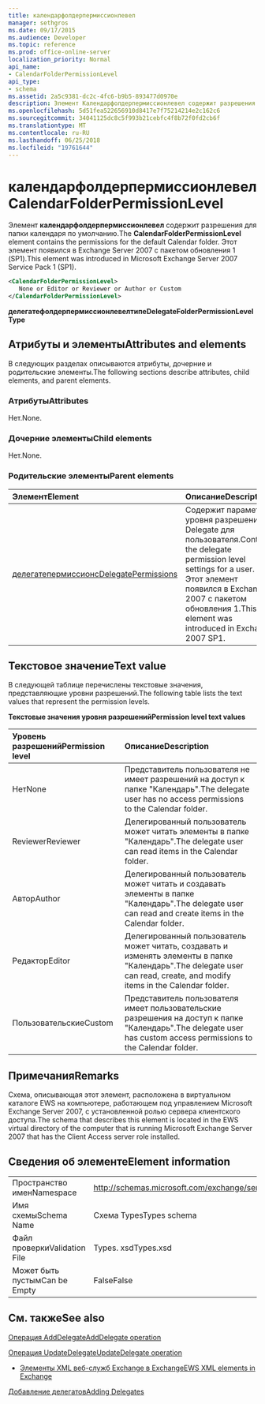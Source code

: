 ```yaml
---
title: календарфолдерпермиссионлевел
manager: sethgros
ms.date: 09/17/2015
ms.audience: Developer
ms.topic: reference
ms.prod: office-online-server
localization_priority: Normal
api_name:
- CalendarFolderPermissionLevel
api_type:
- schema
ms.assetid: 2a5c9381-dc2c-4fc6-b9b5-893477d0970e
description: Элемент Календарфолдерпермиссионлевел содержит разрешения для папки календаря по умолчанию. Этот элемент появился в Exchange Server 2007 с пакетом обновления 1 (SP1).
ms.openlocfilehash: 5d51fea522656910d8417e7f75214214e2c162c6
ms.sourcegitcommit: 34041125dc8c5f993b21cebfc4f8b72f0fd2cb6f
ms.translationtype: MT
ms.contentlocale: ru-RU
ms.lasthandoff: 06/25/2018
ms.locfileid: "19761644"
---
```

# <a name="calendarfolderpermissionlevel"></a><span data-ttu-id="b361a-104">календарфолдерпермиссионлевел</span><span class="sxs-lookup"><span data-stu-id="b361a-104">CalendarFolderPermissionLevel</span></span>

<span data-ttu-id="b361a-105">Элемент **календарфолдерпермиссионлевел** содержит разрешения для папки календаря по умолчанию.</span><span class="sxs-lookup"><span data-stu-id="b361a-105">The **CalendarFolderPermissionLevel** element contains the permissions for the default Calendar folder.</span></span> <span data-ttu-id="b361a-106">Этот элемент появился в Exchange Server 2007 с пакетом обновления 1 (SP1).</span><span class="sxs-lookup"><span data-stu-id="b361a-106">This element was introduced in Microsoft Exchange Server 2007 Service Pack 1 (SP1).</span></span> 
  
```xml
<CalendarFolderPermissionLevel>
   None or Editor or Reviewer or Author or Custom
</CalendarFolderPermissionLevel>
```

 <span data-ttu-id="b361a-107">**делегатефолдерпермиссионлевелтипе**</span><span class="sxs-lookup"><span data-stu-id="b361a-107">**DelegateFolderPermissionLevelType**</span></span>
## <a name="attributes-and-elements"></a><span data-ttu-id="b361a-108">Атрибуты и элементы</span><span class="sxs-lookup"><span data-stu-id="b361a-108">Attributes and elements</span></span>

<span data-ttu-id="b361a-109">В следующих разделах описываются атрибуты, дочерние и родительские элементы.</span><span class="sxs-lookup"><span data-stu-id="b361a-109">The following sections describe attributes, child elements, and parent elements.</span></span>
  
### <a name="attributes"></a><span data-ttu-id="b361a-110">Атрибуты</span><span class="sxs-lookup"><span data-stu-id="b361a-110">Attributes</span></span>

<span data-ttu-id="b361a-111">Нет.</span><span class="sxs-lookup"><span data-stu-id="b361a-111">None.</span></span>
  
### <a name="child-elements"></a><span data-ttu-id="b361a-112">Дочерние элементы</span><span class="sxs-lookup"><span data-stu-id="b361a-112">Child elements</span></span>

<span data-ttu-id="b361a-113">Нет.</span><span class="sxs-lookup"><span data-stu-id="b361a-113">None.</span></span>
  
### <a name="parent-elements"></a><span data-ttu-id="b361a-114">Родительские элементы</span><span class="sxs-lookup"><span data-stu-id="b361a-114">Parent elements</span></span>

|<span data-ttu-id="b361a-115">**Элемент**</span><span class="sxs-lookup"><span data-stu-id="b361a-115">**Element**</span></span>|<span data-ttu-id="b361a-116">**Описание**</span><span class="sxs-lookup"><span data-stu-id="b361a-116">**Description**</span></span>|
|:-----|:-----|
|[<span data-ttu-id="b361a-117">делегатепермиссионс</span><span class="sxs-lookup"><span data-stu-id="b361a-117">DelegatePermissions</span></span>](delegatepermissions.md) <br/> |<span data-ttu-id="b361a-118">Содержит параметры уровня разрешений Delegate для пользователя.</span><span class="sxs-lookup"><span data-stu-id="b361a-118">Contains the delegate permission level settings for a user.</span></span> <span data-ttu-id="b361a-119">Этот элемент появился в Exchange 2007 с пакетом обновления 1.</span><span class="sxs-lookup"><span data-stu-id="b361a-119">This element was introduced in Exchange 2007 SP1.</span></span>  <br/> |
   
## <a name="text-value"></a><span data-ttu-id="b361a-120">Текстовое значение</span><span class="sxs-lookup"><span data-stu-id="b361a-120">Text value</span></span>

<span data-ttu-id="b361a-121">В следующей таблице перечислены текстовые значения, представляющие уровни разрешений.</span><span class="sxs-lookup"><span data-stu-id="b361a-121">The following table lists the text values that represent the permission levels.</span></span>
  
<span data-ttu-id="b361a-122">**Текстовые значения уровня разрешений**</span><span class="sxs-lookup"><span data-stu-id="b361a-122">**Permission level text values**</span></span>

|<span data-ttu-id="b361a-123">**Уровень разрешений**</span><span class="sxs-lookup"><span data-stu-id="b361a-123">**Permission level**</span></span>|<span data-ttu-id="b361a-124">**Описание**</span><span class="sxs-lookup"><span data-stu-id="b361a-124">**Description**</span></span>|
|:-----|:-----|
|<span data-ttu-id="b361a-125">Нет</span><span class="sxs-lookup"><span data-stu-id="b361a-125">None</span></span>  <br/> |<span data-ttu-id="b361a-126">Представитель пользователя не имеет разрешений на доступ к папке "Календарь".</span><span class="sxs-lookup"><span data-stu-id="b361a-126">The delegate user has no access permissions to the Calendar folder.</span></span>  <br/> |
|<span data-ttu-id="b361a-127">Reviewer</span><span class="sxs-lookup"><span data-stu-id="b361a-127">Reviewer</span></span>  <br/> |<span data-ttu-id="b361a-128">Делегированный пользователь может читать элементы в папке "Календарь".</span><span class="sxs-lookup"><span data-stu-id="b361a-128">The delegate user can read items in the Calendar folder.</span></span>  <br/> |
|<span data-ttu-id="b361a-129">Автор</span><span class="sxs-lookup"><span data-stu-id="b361a-129">Author</span></span>  <br/> |<span data-ttu-id="b361a-130">Делегированный пользователь может читать и создавать элементы в папке "Календарь".</span><span class="sxs-lookup"><span data-stu-id="b361a-130">The delegate user can read and create items in the Calendar folder.</span></span>  <br/> |
|<span data-ttu-id="b361a-131">Редактор</span><span class="sxs-lookup"><span data-stu-id="b361a-131">Editor</span></span>  <br/> |<span data-ttu-id="b361a-132">Делегированный пользователь может читать, создавать и изменять элементы в папке "Календарь".</span><span class="sxs-lookup"><span data-stu-id="b361a-132">The delegate user can read, create, and modify items in the Calendar folder.</span></span>  <br/> |
|<span data-ttu-id="b361a-133">Пользовательские</span><span class="sxs-lookup"><span data-stu-id="b361a-133">Custom</span></span>  <br/> |<span data-ttu-id="b361a-134">Представитель пользователя имеет пользовательские разрешения на доступ к папке "Календарь".</span><span class="sxs-lookup"><span data-stu-id="b361a-134">The delegate user has custom access permissions to the Calendar folder.</span></span>  <br/> |
   
## <a name="remarks"></a><span data-ttu-id="b361a-135">Примечания</span><span class="sxs-lookup"><span data-stu-id="b361a-135">Remarks</span></span>

<span data-ttu-id="b361a-136">Схема, описывающая этот элемент, расположена в виртуальном каталоге EWS на компьютере, работающем под управлением Microsoft Exchange Server 2007, с установленной ролью сервера клиентского доступа.</span><span class="sxs-lookup"><span data-stu-id="b361a-136">The schema that describes this element is located in the EWS virtual directory of the computer that is running Microsoft Exchange Server 2007 that has the Client Access server role installed.</span></span>
  
## <a name="element-information"></a><span data-ttu-id="b361a-137">Сведения об элементе</span><span class="sxs-lookup"><span data-stu-id="b361a-137">Element information</span></span>

|||
|:-----|:-----|
|<span data-ttu-id="b361a-138">Пространство имен</span><span class="sxs-lookup"><span data-stu-id="b361a-138">Namespace</span></span>  <br/> |http://schemas.microsoft.com/exchange/services/2006/types  <br/> |
|<span data-ttu-id="b361a-139">Имя схемы</span><span class="sxs-lookup"><span data-stu-id="b361a-139">Schema Name</span></span>  <br/> |<span data-ttu-id="b361a-140">Схема Types</span><span class="sxs-lookup"><span data-stu-id="b361a-140">Types schema</span></span>  <br/> |
|<span data-ttu-id="b361a-141">Файл проверки</span><span class="sxs-lookup"><span data-stu-id="b361a-141">Validation File</span></span>  <br/> |<span data-ttu-id="b361a-142">Types. xsd</span><span class="sxs-lookup"><span data-stu-id="b361a-142">Types.xsd</span></span>  <br/> |
|<span data-ttu-id="b361a-143">Может быть пустым</span><span class="sxs-lookup"><span data-stu-id="b361a-143">Can be Empty</span></span>  <br/> |<span data-ttu-id="b361a-144">False</span><span class="sxs-lookup"><span data-stu-id="b361a-144">False</span></span>  <br/> |
   
## <a name="see-also"></a><span data-ttu-id="b361a-145">См. также</span><span class="sxs-lookup"><span data-stu-id="b361a-145">See also</span></span>



[<span data-ttu-id="b361a-146">Операция AddDelegate</span><span class="sxs-lookup"><span data-stu-id="b361a-146">AddDelegate operation</span></span>](adddelegate-operation.md)
  
[<span data-ttu-id="b361a-147">Операция UpdateDelegate</span><span class="sxs-lookup"><span data-stu-id="b361a-147">UpdateDelegate operation</span></span>](updatedelegate-operation.md)


- [<span data-ttu-id="b361a-148">Элементы XML веб-служб Exchange в Exchange</span><span class="sxs-lookup"><span data-stu-id="b361a-148">EWS XML elements in Exchange</span></span>](ews-xml-elements-in-exchange.md)


[<span data-ttu-id="b361a-149">Добавление делегатов</span><span class="sxs-lookup"><span data-stu-id="b361a-149">Adding Delegates</span></span>](http://msdn.microsoft.com/library/3a744150-66a3-4a13-9433-793603ba5038%28Office.15%29.aspx)

